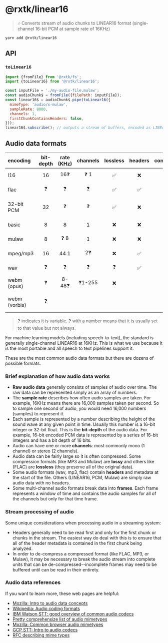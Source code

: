 # @rxtk/linear16
> 🎶 Converts stream of audio chunks to LINEAR16 format (single-channel 16-bit PCM at sample rate of 16KHz)

```bash
yarn add @rxtk/linear16
```

## API

### `toLinear16`
```js
import {fromFile} from '@rxtk/fs';
import {toLinear16} from '@rxtk/linear16';

const inputFile = './my-audio-file.mulaw';
const audioChunk$ = fromFile({filePath: inputFile});
const linear16$ = audioChunk$.pipe(toLinear16({
  mimeType: 'audio/x-mulaw',
  sampleRate: 8000,
  channels: 1,
  firstChunkContainsHeaders: false,
}));
linear16$.subscribe(); // outputs a stream of buffers, encoded as LINEAR16
```

## Audio data formats
| encoding   | bit-depth | rate (KHz)| channels | lossless | headers | compressed | comment                | supported |
| :--------- | :-------: | :--:      | :--:     | :--:     | :--:    | :--:       | :-----                  | :-----:  |
| l16        | 16        | 16❓      | ❓ 1     |  ✅      | ❌      | ❌         | Standard for STT       | ✅       |
| flac       | ❓        | ❓        | ❓       |  ✅      | ✅      | ✅         | Compressed PCM         |         |
| 32-bit PCM | 32        | ❓        | ❓       |  ✅      | ❌      | ❌         | Raw PCM (32-bit floats) |       |
| basic      | 8         | 8         |  1        | ❌      | ❌      | ✅         | Telephone calls (USA)   | ✅       |
| mulaw      | 8         | ❓ 8      |  1        | ❌      | ❌      | ✅         | Telephone calls (USA)   | ✅       |
| mpeg/mp3   | 16        | 44.1      | 2❓      |  ❌      | ✅      | ✅          | Music and video        |          |
| wav        | ❓        |  ❓       |  ❓      |  ❓      | ✅      | ❓          | Universal container    |          |
| webm (opus)| ❓        |  8-48❓  | ❓1-255   |  ❌      |         | ❓          |  Browser/web standard      |          |
| webm (vorbis)| ❓      |          |           |          |         |             |  Older browser/web standard |          |
> ❓ indicates it is variable. ❓ with a number means that it is usually set to that value but not always.

For machine learning models (including speech-to-text), the standard is generally single-channel LINEAR16 at 16KHz. This is what we use because it is the most portable and all speech to text pipelines support it.

These are the most common audio data formats but there are dozens of possible formats.

### Brief explanation of how audio data works

- **Raw audio data** generally consists of samples of audio over time. The raw data can be represented simply as an array of numbers.
- The **sample rate** describes how often audio samples are taken.  For example, 16KHz means there are 16,000 samples taken per second.  So to sample one second of audio, you would need 16,000 numbers (samples) to represent it.
- Each sample is represented by a number describing the height of the sound wave at any given point in time.  Usually this number is a 16-bit integer or 32-bit float.  This is the **bit-depth** of the audio data. For example, 16-bit encoded PCM data is represented by a series of 16-bit integers and has a bit depth of 16 bits.
- Audio can have one or more **channels**: most commonly mono (1 channel) or stereo (2 channels).
- Audio data can be fairly large so it is often compressed.  Some compression formats (like MP3 and Mulaw) are **lossy** and others like (FLAC) are **lossless** (they preserve all of the original data).
- Some audio formats (wav, mp3, flac) contain **headers** and metadata at the start of the file.  Others (LINEAR16, PCM, Mulaw) are simply raw audio data with no headers.
- Some multi-channel audio formats break data into **frames**.  Each frame represents a window of time and contains the audio samples for all of the channels but only for that time frame.

### Stream processing of audio
Some unique considerations when processing audio in a streaming system:
- Headers generally need to be read first and only for the first chunk or chunks in the stream. The easiest way do deal with this is to ensure that all of the header metadata is contained in the first chunk being analyzed.
- In order to de-compress a compressed format (like FLAC, MP3, or Mulaw), it may be necessary to break the audio stream into complete units that can be de-compressed--incomplete frames may need to be buffered until can be read in their entirety.

### Audio data references
If you want to learn more, these web pages are helpful:
- [Mozilla: Intro to audio data concepts](https://developer.mozilla.org/en-US/docs/Web/Media/Formats/Audio_concepts)
- [Wikipedia: Audio coding formats](https://en.wikipedia.org/wiki/Audio_coding_format)
- [IBM Watson STT: good overview of common audio codecs](https://cloud.ibm.com/docs/speech-to-text?topic=speech-to-text-audio-formats)
- [Pretty comprehensize list of audio mimetypes](https://www.digipres.org/formats/mime-types/#audio/basic)
- [Mozilla: Common browser audio mimetypes](https://developer.mozilla.org/en-US/docs/Web/HTTP/Basics_of_HTTP/MIME_types/Common_types)
- [GCP STT: Intro to audio codecs](https://cloud.google.com/speech-to-text/docs/encoding)
- [RFC describing mime types](https://www.rfc-editor.org/rfc/rfc3190.txt)